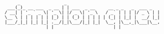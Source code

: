 <pre>
     _                 _                                           
 ___(_)_ __ ___  _ __ | | ___  _ __     __ _ _   _  ___ _   _  ___ 
/ __| | '_ ` _ \| '_ \| |/ _ \| '_ \   / _` | | | |/ _ \ | | |/ _ \
\__ \ | | | | | | |_) | | (_) | | | | | (_| | |_| |  __/ |_| |  __/
|___/_|_| |_| |_| .__/|_|\___/|_| |_|  \__, |\__,_|\___|\__,_|\___|
                |_|                       |_|                      
</pre>
